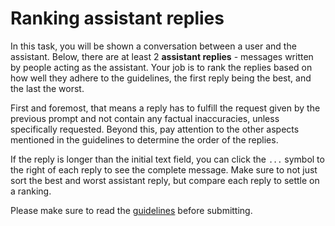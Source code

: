 # Ranking assistant replies

In this task, you will be shown a conversation between a user and the assistant.
Below, there are at least 2 **assistant replies** - messages written by people
acting as the assistant. Your job is to rank the replies based on how well they
adhere to the guidelines, the first reply being the best, and the last the
worst.

First and foremost, that means a reply has to fulfill the request given by the
previous prompt and not contain any factual inaccuracies, unless specifically
requested. Beyond this, pay attention to the other aspects mentioned in the
guidelines to determine the order of the replies.

If the reply is longer than the initial text field, you can click the `...`
symbol to the right of each reply to see the complete message. Make sure to not
just sort the best and worst assistant reply, but compare each reply to settle
on a ranking.

Please make sure to read the
[guidelines](https://projects.laion.ai/Open-Assistant/docs/guides/guidelines#ranking-assistant)
before submitting.
